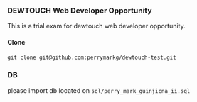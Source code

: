 ### DEWTOUCH Web Developer Opportunity

This is a trial exam for dewtouch web developer opportunity.

#### Clone

`git clone git@github.com:perrymarkg/dewtouch-test.git`

### DB

please import db located on `sql/perry_mark_guinjicna_ii.sql`
